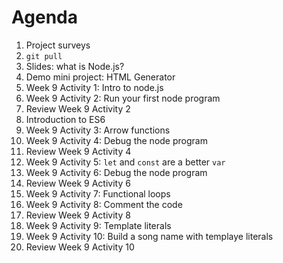# Agenda

1. Project surveys
1. `git pull`
1. Slides: what is Node.js?
1. Demo mini project: HTML Generator
1. Week 9 Activity 1: Intro to node.js
1. Week 9 Activity 2: Run your first node program
1. Review Week 9 Activity 2
1. Introduction to ES6
1. Week 9 Activity 3: Arrow functions
1. Week 9 Activity 4: Debug the node program
1. Review Week 9 Activity 4
1. Week 9 Activity 5: `let` and `const` are a better `var`
1. Week 9 Activity 6: Debug the node program
1. Review Week 9 Activity 6
1. Week 9 Activity 7: Functional loops
1. Week 9 Activity 8: Comment the code
1. Review Week 9 Activity 8
1. Week 9 Activity 9: Template literals
1. Week 9 Activity 10: Build a song name with templaye literals
1. Review Week 9 Activity 10
